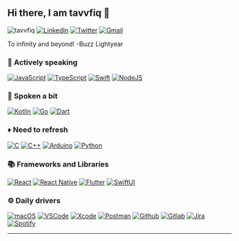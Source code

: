 <!--
**tavvfiq/tavvfiq** is a ✨ _special_ ✨ repository because its `README.md` (this file) appears on your GitHub profile.

Here are some ideas to get you started:

- 🔭 I’m currently working on ...
- 🌱 I’m currently learning ...
- 👯 I’m looking to collaborate on ...
- 🤔 I’m looking for help with ...
- 💬 Ask me about ...
- 📫 How to reach me: ...
- 😄 Pronouns: ...
- ⚡ Fun fact: ...
-->
## Hi there, I am tavvfiq 👋

![tavvfiq](https://img.shields.io/badge/tavvfiq-03a9f4?style=flat-square)
[![LinkedIn](https://img.shields.io/badge/linkedin-black?style=flat-square&logo=linkedin)](https://linkedin.com/in/taufiq-widi/)
[![Twitter](https://img.shields.io/badge/twitter-black?style=flat-square&logo=twitter)](https://twitter.com/tavvfiq/)
[![Gmail](https://img.shields.io/badge/gmail-black?style=flat-square&logo=gmail)](mailto:taufiqwidinugroho@gmail.com)

To infinity and beyond! -Buzz Lightyear

### 🔹 Actively speaking

[![JavaScript](https://img.shields.io/badge/Javascript-black?style=for-the-badge&logo=javascript)](https://www.javascript.com/)
[![TypeScript](https://img.shields.io/badge/Typescript-black?style=for-the-badge&logo=typescript)](https://www.typescriptlang.org/)
[![Swift](https://img.shields.io/badge/Swift-black?style=for-the-badge&logo=swift)](https://developer.apple.com/swift/)
[![NodeJS](https://img.shields.io/badge/Node.js-black?style=for-the-badge&logo=Node.js)]()

### 🔸 Spoken a bit

[![Kotlin](https://img.shields.io/badge/Kotlin-black?style=for-the-badge&logo=kotlin)](https://kotlinlang.org)
[![Go](https://img.shields.io/badge/Go-black?style=for-the-badge&logo=go)](https://golang.org)
[![Dart](https://img.shields.io/badge/Dart-black?style=for-the-badge&logo=dart)](https://dart.dev)

### ♦️ Need to refresh

[![C](https://img.shields.io/badge/C-black?style=for-the-badge&logo=c)](https://www.learn-c.org/)
[![C++](https://img.shields.io/badge/C++-black?style=for-the-badge&logo=c%2B%2B)](https://www.cplusplus.org/)
[![Arduino](https://img.shields.io/badge/Arduino-black?style=for-the-badge&logo=arduino)](http://www.arduino.cc)
[![Python](https://img.shields.io/badge/Python-black?style=for-the-badge&logo=python)](https://www.python.org)

### 📚 Frameworks and Libraries

[![React](https://img.shields.io/badge/React-black?style=for-the-badge&logo=react)](https://reactjs.org)
[![React Native](https://img.shields.io/badge/React%20Native-black?style=for-the-badge&logo=react)](https://reactnative.dev)
[![Flutter](https://img.shields.io/badge/Flutter-black?style=for-the-badge&logo=flutter)](https://flutter.dev)
[![SwiftUI](https://img.shields.io/badge/SwiftUI-black?style=for-the-badge&logo=swift)](https://developer.apple.com/documentation/swiftui/)

### ⚙️ Daily drivers

[![macOS](https://img.shields.io/badge/MacOS-black?style=for-the-badge&logo=Apple)]()
[![VSCode](https://img.shields.io/badge/vscode-black?style=for-the-badge&logo=visual%20studio%20code)]()
[![Xcode](https://img.shields.io/badge/Xcode-black?style=for-the-badge&logo=Xcode)]()
[![Postman](https://img.shields.io/badge/Postman-black?style=for-the-badge&logo=postman)]()
[![Github](https://img.shields.io/badge/GitHub-black?style=for-the-badge&logo=github)](https://github.com)
[![Gitlab](https://img.shields.io/badge/Gitlab-black?style=for-the-badge&logo=gitlab)](https://gitlab.com)
[![Jira](https://img.shields.io/badge/Jira-black?style=for-the-badge&logo=jira)]()
[![Spotify](https://img.shields.io/badge/Spotify-black?style=for-the-badge&logo=spotify)]()

-----
